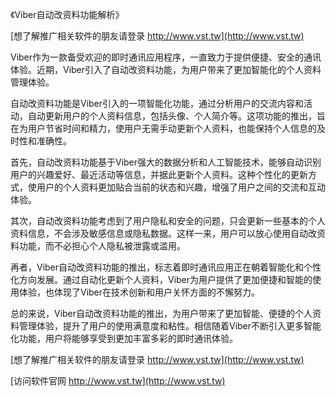 《Viber自动改资料功能解析》

[想了解推广相关软件的朋友请登录 http://www.vst.tw](http://www.vst.tw)

Viber作为一款备受欢迎的即时通讯应用程序，一直致力于提供便捷、安全的通讯体验。近期，Viber引入了自动改资料功能，为用户带来了更加智能化的个人资料管理体验。

自动改资料功能是Viber引入的一项智能化功能，通过分析用户的交流内容和活动，自动更新用户的个人资料信息，包括头像、个人简介等。这项功能的推出，旨在为用户节省时间和精力，使用户无需手动更新个人资料，也能保持个人信息的及时性和准确性。

首先，自动改资料功能基于Viber强大的数据分析和人工智能技术，能够自动识别用户的兴趣爱好、最近活动等信息，并据此更新个人资料。这种个性化的更新方式，使用户的个人资料更加贴合当前的状态和兴趣，增强了用户之间的交流和互动体验。

其次，自动改资料功能考虑到了用户隐私和安全的问题，只会更新一些基本的个人资料信息，不会涉及敏感信息或隐私数据。这样一来，用户可以放心使用自动改资料功能，而不必担心个人隐私被泄露或滥用。

再者，Viber自动改资料功能的推出，标志着即时通讯应用正在朝着智能化和个性化方向发展。通过自动化更新个人资料，Viber为用户提供了更加便捷和智能的使用体验，也体现了Viber在技术创新和用户关怀方面的不懈努力。

总的来说，Viber自动改资料功能的推出，为用户带来了更加智能、便捷的个人资料管理体验，提升了用户的使用满意度和粘性。相信随着Viber不断引入更多智能化功能，用户将能够享受到更加丰富多彩的即时通讯体验。

[想了解推广相关软件的朋友请登录 http://www.vst.tw](http://www.vst.tw)


[访问软件官网 http://www.vst.tw](http://www.vst.tw)
